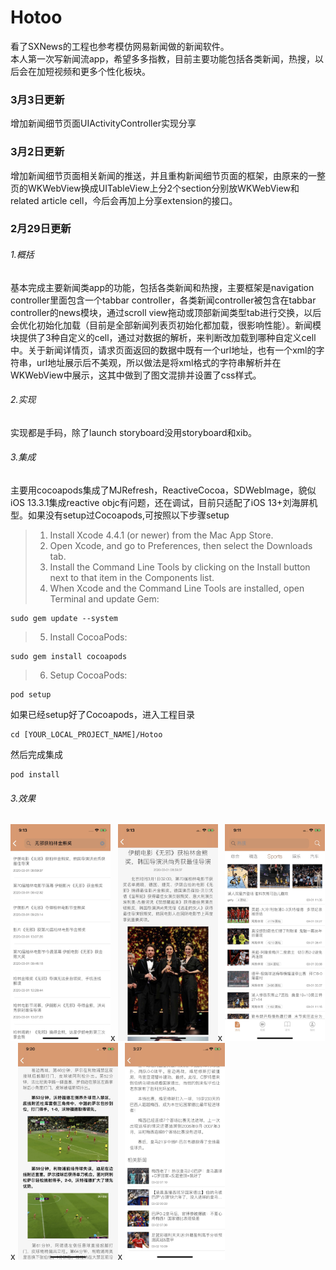 # Hotoo
看了SXNews的工程也参考模仿网易新闻做的新闻软件。<br />
本人第一次写新闻流app，希望多多指教，目前主要功能包括各类新闻，热搜，以后会在加短视频和更多个性化板块。
### 3月3日更新
增加新闻细节页面UIActivityController实现分享
### 3月2日更新
增加新闻细节页面相关新闻的推送，并且重构新闻细节页面的框架，由原来的一整页的WKWebView换成UITableView上分2个section分别放WKWebView和related article cell，今后会再加上分享extension的接口。
### 2月29日更新
###### 1.概括
基本完成主要新闻类app的功能，包括各类新闻和热搜，主要框架是navigation controller里面包含一个tabbar controller，各类新闻controller被包含在tabbar controller的news模块，通过scroll view拖动或顶部新闻类型tab进行交换，以后会优化初始化加载（目前是全部新闻列表页初始化都加载，很影响性能）。新闻模块提供了3种自定义的cell，通过对数据的解析，来判断改加载到哪种自定义cell中。关于新闻详情页，请求页面返回的数据中既有一个url地址，也有一个xml的字符串，url地址展示后不美观，所以做法是将xml格式的字符串解析并在WKWebView中展示，这其中做到了图文混排并设置了css样式。
###### 2.实现
实现都是手码，除了launch storyboard没用storyboard和xib。
###### 3.集成
主要用cocoapods集成了MJRefresh，ReactiveCocoa，SDWebImage，貌似iOS 13.3.1集成reactive objc有问题，还在调试，目前只适配了iOS 13+刘海屏机型。如果没有setup过Cocoapods,可按照以下步骤setup
>1. Install Xcode 4.4.1 (or newer) from the Mac App Store.<br />
>2. Open Xcode, and go to Preferences, then select the Downloads tab.<br />
>3. Install the Command Line Tools by clicking on the Install button next to that item in the Components list.<br />
>4. When Xcode and the Command Line Tools are installed, open Terminal and update Gem:<br />
```
sudo gem update --system
```
>5. Install CocoaPods:<br />
```
sudo gem install cocoapods
```
 
>6. Setup CocoaPods:<br />
```
pod setup
```
如果已经setup好了Cocoapods，进入工程目录
```
cd [YOUR_LOCAL_PROJECT_NAME]/Hotoo
```
然后完成集成
```
pod install
```
###### 3.效果
<img src="https://github.com/yhantao/Hotoo/blob/master/Hotoo/demo/HTNews_demo2.jpg" alt="Drawing" width="160px" />x
<img src="https://github.com/yhantao/Hotoo/blob/master/Hotoo/demo/HTNews_demo3.jpg" alt="Drawing" width="160px" />x
<img src="https://github.com/yhantao/Hotoo/blob/master/Hotoo/demo/HTNews_demo4.jpg" alt="Drawing" width="160px" />x
<img src="https://github.com/yhantao/Hotoo/blob/master/Hotoo/demo/HTNews_demo5.jpg" alt="Drawing" width="160px" />x
<img src="https://github.com/yhantao/Hotoo/blob/master/Hotoo/demo/HTNews_demo6.jpg" alt="Drawing" width="160px" />


